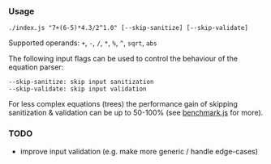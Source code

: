 ### Usage ###

`./index.js "7+(6-5)*4.3/2^1.0" [--skip-sanitize] [--skip-validate]`

Supported operands: `+`, `-`, `/`, `*`, `%`, `^`, `sqrt`, `abs`

The following input flags can be used to control the behaviour of the equation parser:

    --skip-sanitize: skip input sanitization
    --skip-validate: skip input validation

For less complex equations (trees) the performance gain of skipping sanitization & validation can be up to 50-100% (see [benchmark.js](benchmark.js) for more).

### TODO ###

* improve input validation (e.g. make more generic / handle edge-cases)
